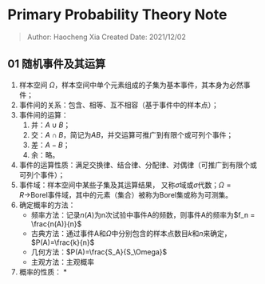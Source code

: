 # Primary Probability Theory Note

> Author: Haocheng Xia
> Created Date: 2021/12/02

## 01 随机事件及其运算

1. 样本空间 $\Omega$，样本空间中单个元素组成的子集为基本事件，其本身为必然事件；
2. 事件间的关系：包含、相等、互不相容（基于事件中的样本点）；
3. 事件间的运算：
   1. 并：$A \cup B$；
   2. 交：$A \cap B$，简记为$AB$，并交运算可推广到有限个或可列个事件；
   3. 差：$A - B$；
   4. 余：略。
4. 事件的运算性质：满足交换律、结合律、分配律、对偶律（可推广到有限个或可列个事件）；
5. 事件域：样本空间中某些子集及其运算结果， 又称$\sigma$域或$\sigma$代数；$\Omega = R \rightarrow$Borel事件域，其中的元素（集合）被称为Borel集或称为可测集。
6. 确定概率的方法：
   * 频率方法：记录$n(A)$为n次试验中事件A的频数，则事件A的频率为$f_n = \frac{n(A)}{n}$
   * 古典方法：通过事件A和$\Omega$中分别包含的样本点数目$k$和$n$来确定，$P(A)=\frac{k}{n}$
   * 几何方法：$P(A)=\frac{S_A}{S_\Omega}$
   * 主观方法：主观概率
7. 概率的性质：
   *